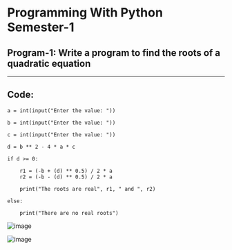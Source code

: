 # Programming With Python Semester-1
## Program-1: Write a program to find the roots of a quadratic equation
---
## Code:

```
a = int(input("Enter the value: "))

b = int(input("Enter the value: "))

c = int(input("Enter the value: "))

d = b ** 2 - 4 * a * c

if d >= 0:

    r1 = (-b + (d) ** 0.5) / 2 * a
    r2 = (-b - (d) ** 0.5) / 2 * a
    
    print("The roots are real", r1, " and ", r2)
    
else:

    print("There are no real roots")

```
    
![image](https://github.com/user-attachments/assets/285a7ac6-a807-4f1d-8d24-0688b05b27d3)

![image](https://github.com/user-attachments/assets/80fb20aa-2e83-45cd-bea3-d946984abb55)
